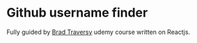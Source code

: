 # Github username finder

Fully guided by [Brad Traversy](https://github.com/bradtraversy) udemy course
written on Reactjs.
